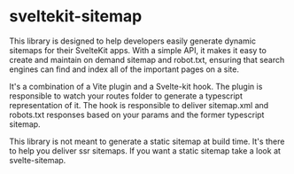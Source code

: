 # sveltekit-sitemap

This library is designed to help developers easily generate dynamic sitemaps for their SvelteKit apps. With a simple API, it makes it easy to create and maintain on demand sitemap and robot.txt, ensuring that search engines can find and index all of the important pages on a site.

It's a combination of a Vite plugin and a Svelte-kit hook. The plugin is responsible to watch your routes folder to generate a typescript representation of it. The hook is responsible to deliver sitemap.xml and robots.txt responses based on your params and the former typescript sitemap.

This library is not meant to generate a static sitemap at build time. It's there to help you deliver ssr sitemaps. If you want a static sitemap take a look at svelte-sitemap.
